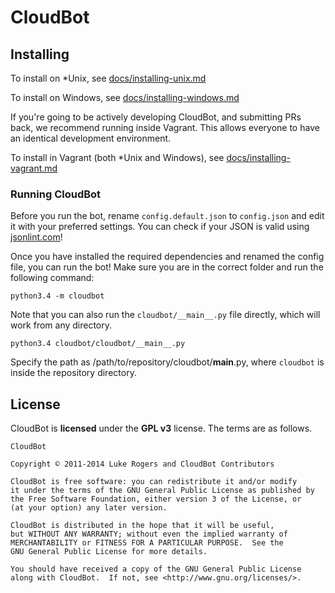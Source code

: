 # CloudBot

## Installing

To install on *Unix, see [docs/installing-unix.md](https://github.com/CloudBotIRC/CloudBotRefresh/blob/python3.4/docs/installing-unix.md)

To install on Windows, see [docs/installing-windows.md](https://github.com/CloudBotIRC/CloudBotRefresh/blob/python3.4/docs/installing-windows.md)

If you're going to be actively developing CloudBot, and submitting PRs back, we recommend running inside Vagrant. This allows everyone to have an identical development environment.

To install in Vagrant (both *Unix and Windows), see [docs/installing-vagrant.md](https://github.com/CloudBotIRC/CloudBotRefresh/blob/python3.4/docs/installing-vagrant.md)


### Running CloudBot

Before you run the bot, rename `config.default.json` to `config.json` and edit it with your preferred settings. You can check if your JSON is valid using [jsonlint.com](http://jsonlint.com/)!

Once you have installed the required dependencies and renamed the config file, you can run the bot! Make sure you are in the correct folder and run the following command:

```
python3.4 -m cloudbot
```

Note that you can also run the `cloudbot/__main__.py` file directly, which will work from any directory.
```
python3.4 cloudbot/cloudbot/__main__.py
```
Specify the path as /path/to/repository/cloudbot/__main__.py, where `cloudbot` is inside the repository directory.

## License

CloudBot is **licensed** under the **GPL v3** license. The terms are as follows.

    CloudBot

    Copyright © 2011-2014 Luke Rogers and CloudBot Contributors

    CloudBot is free software: you can redistribute it and/or modify
    it under the terms of the GNU General Public License as published by
    the Free Software Foundation, either version 3 of the License, or
    (at your option) any later version.

    CloudBot is distributed in the hope that it will be useful,
    but WITHOUT ANY WARRANTY; without even the implied warranty of
    MERCHANTABILITY or FITNESS FOR A PARTICULAR PURPOSE.  See the
    GNU General Public License for more details.

    You should have received a copy of the GNU General Public License
    along with CloudBot.  If not, see <http://www.gnu.org/licenses/>.

